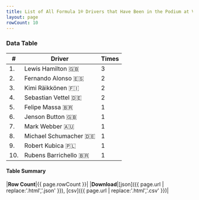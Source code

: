 ```yaml
---
title: List of All Formula 1® Drivers that Have Been in the Podium at Valencia Street Circuit
layout: page
rowCount: 10
---
```


<canvas id="chart" width="400" height="180"></canvas>
<script>
var data = {
    "datasets": [
        {
            "backgroundColor": "#f3a935",
            "borderColor": "#f68639",
            "borderWidth": 1,
            "data": [
                3.0,
                2.0,
                2.0,
                2.0,
                1.0,
                1.0,
                1.0,
                1.0,
                1.0,
                1.0
            ],
            "label": "Times"
        }
    ],
    "labels": [
        "Lewis Hamilton",
        "Fernando Alonso",
        "Kimi Räikkönen",
        "Sebastian Vettel",
        "Felipe Massa",
        "Jenson Button",
        "Mark Webber",
        "Michael Schumacher",
        "Robert Kubica",
        "Rubens Barrichello"
    ]
};
var options = {
  legend: {
    display: false
  },
  scales: {
    xAxes: [{
      ticks: {
        beginAtZero: true,
        maxRotation: 180,
        display: window.innerWidth > 800
      }
    }],
    yAxes: [{
      ticks: {
        beginAtZero: true
      }
    }]
  },
  onResize: function(chart, size) {
    chart.options.scales.xAxes[0].ticks.display = size.width > 800;
  }
};
new Chart("chart", {
    data: data,
    type: 'bar',
    options: options
});
</script>



### Data Table

| # | Driver | Times |
|--|--|--|
| 1. | Lewis Hamilton 🇬🇧 | 3 |
| 2. | Fernando Alonso 🇪🇸 | 2 |
| 3. | Kimi Räikkönen 🇫🇮 | 2 |
| 4. | Sebastian Vettel 🇩🇪 | 2 |
| 5. | Felipe Massa 🇧🇷 | 1 |
| 6. | Jenson Button 🇬🇧 | 1 |
| 7. | Mark Webber 🇦🇺 | 1 |
| 8. | Michael Schumacher 🇩🇪 | 1 |
| 9. | Robert Kubica 🇵🇱 | 1 |
| 10. | Rubens Barrichello 🇧🇷 | 1 |

#### Table Summary

|**Row Count**|{{ page.rowCount }}|
|**Download**|[json]({{ page.url | replace:'.html','.json' }}), [csv]({{ page.url | replace:'.html','.csv' }})|

